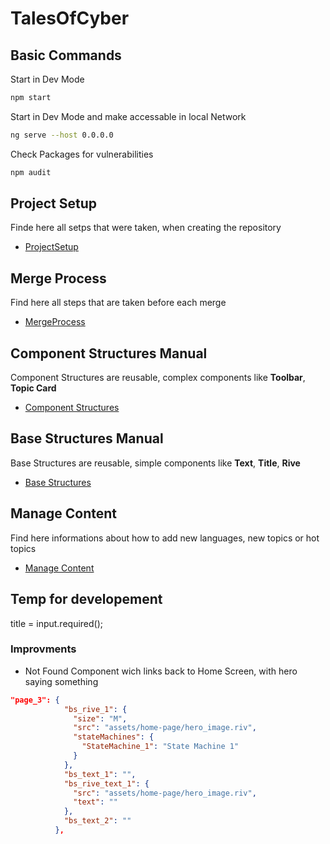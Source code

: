 # TalesOfCyber

## Basic Commands

Start in Dev Mode

```bash
npm start
```

Start in Dev Mode and make accessable in local Network

```bash
ng serve --host 0.0.0.0
```

Check Packages for vulnerabilities

```bash
npm audit
```

## Project Setup

Finde here all setps that were taken, when creating the repository

- [ProjectSetup](docs/projectsetup.md)

## Merge Process

Find here all steps that are taken before each merge

- [MergeProcess](docs/mergeprocess.md)

## Component Structures Manual

Component Structures are reusable, complex components like **Toolbar**, **Topic Card**

- [Component Structures](docs/component_structures/component_structures.md)

## Base Structures Manual

Base Structures are reusable, simple components like **Text**, **Title**, **Rive**

- [Base Structures](docs/base_structures/base_structures.md)

## Manage Content

Find here informations about how to add new languages, new topics or hot topics

- [Manage Content](docs/manage_content.md)

## Temp for developement

title = input.required<string>();

### Improvments

- Not Found Component wich links back to Home Screen, with hero saying something

```json
"page_3": {
            "bs_rive_1": {
              "size": "M",
              "src": "assets/home-page/hero_image.riv",
              "stateMachines": {
                "StateMachine_1": "State Machine 1"
              }
            },
            "bs_text_1": "",
            "bs_rive_text_1": {
              "src": "assets/home-page/hero_image.riv",
              "text": ""
            },
            "bs_text_2": ""
          },
```
